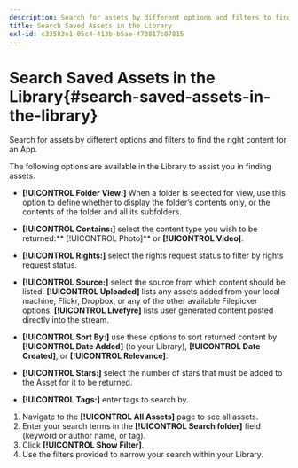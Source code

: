 ```yaml
---
description: Search for assets by different options and filters to find the right content for an App.
title: Search Saved Assets in the Library
exl-id: c33583e1-05c4-413b-b5ae-473817c07815
---
```

# Search Saved Assets in the Library{#search-saved-assets-in-the-library}

Search for assets by different options and filters to find the right content for an App.

The following options are available in the Library to assist you in finding assets.

* **[!UICONTROL Folder View:]** When a folder is selected for view, use this option to define whether to display the folder’s contents only, or the contents of the folder and all its subfolders.
* **[!UICONTROL Contains:]** select the content type you wish to be returned:** [!UICONTROL Photo]** or **[!UICONTROL Video]**.

* **[!UICONTROL Rights:]** select the rights request status to filter by rights request status.
* **[!UICONTROL Source:]** select the source from which content should be listed. **[!UICONTROL Uploaded]** lists any assets added from your local machine, Flickr, Dropbox, or any of the other available Filepicker options. **[!UICONTROL Livefyre]** lists user generated content posted directly into the stream.

* **[!UICONTROL Sort By:]** use these options to sort returned content by **[!UICONTROL Date Added]** (to your Library), **[!UICONTROL Date Created]**, or **[!UICONTROL Relevance]**.

* **[!UICONTROL Stars:]** select the number of stars that must be added to the Asset for it to be returned.
* **[!UICONTROL Tags:]** enter tags to search by.

1. Navigate to the **[!UICONTROL All Assets]** page to see all assets.
1. Enter your search terms in the **[!UICONTROL Search folder]** field (keyword or author name, or tag).
1. Click **[!UICONTROL Show Filter]**.
1. Use the filters provided to narrow your search within your Library.

